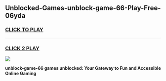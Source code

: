 
## Unblocked-Games-unblock-game-66-Play-Free-06yda
<h3>
<a href="https://premium76.site?title=unblock-game-66&ref=23A">CLICK TO PLAY</a></h3>
<hr>

<h3>
<a href="https://premium76.site?title=unblock-game-66&ref=23A">CLICK 2 PLAY</a>
  
</h3>

<a href="https://premium76.site?title=unblock-game-66&ref=23A"><img src="https://clearcache.store/games.png"></a>


**unblock-game-66 games unblocked: Your Gateway to Fun and Accessible Online Gaming**
